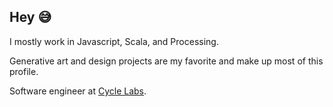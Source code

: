 ## Hey 😅

I mostly work in Javascript, Scala, and Processing.

Generative art and design projects are my favorite and make up most of this profile. 

Software engineer at [Cycle Labs](https://cyclelabs.io/).

